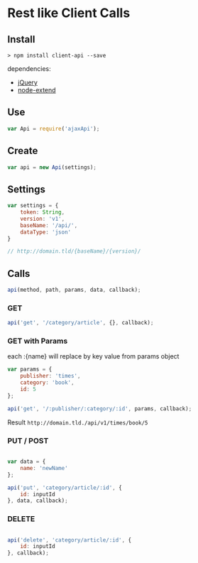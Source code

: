 # Rest like Client Calls

## Install

```shell
> npm install client-api --save
```

dependencies:
 - [jQuery](https://github.com/jquery/jquery)
 - [node-extend](https://github.com/justmoon/node-extend)

## Use

```javascript
var Api = require('ajaxApi');
```

## Create

```javascript
var api = new Api(settings);
```

## Settings

```javascript
var settings = {
    token: String,
    version: 'v1',
    baseName: '/api/',
    dataType: 'json'
}

// http://domain.tld/{baseName}/{version}/
```

## Calls

```javascript
api(method, path, params, data, callback);
```

### GET
```javascript
api('get', '/category/article', {}, callback);
```

### GET with Params

each :{name} will replace by key value from params object

```javascript
var params = {
    publisher: 'times',
    category: 'book',
    id: 5
};

api('get', '/:publisher/:category/:id', params, callback);
```

Result
`http://domain.tld./api/v1/times/book/5`

### PUT / POST
```javascript

var data = {
    name: 'newName'
};

api('put', 'category/article/:id', {
    id: inputId
}, data, callback);
```

### DELETE
```javascript

api('delete', 'category/article/:id', {
    id: inputId
}, callback);
```
